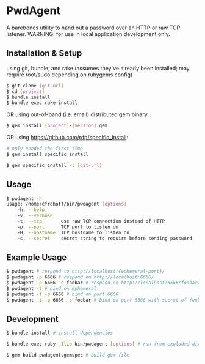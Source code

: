 PwdAgent
=========
A barebones utility to hand out a password over an HTTP or raw TCP listener. WARNING: for use in local application development only.

Installation & Setup
------------
using git, bundle, and rake (assumes they've already been installed; may require root/sudo depending on rubygems config)

```bash
$ git clone [git-url]
$ cd [project]
$ bundle install
$ bundle exec rake install
```

OR using out-of-band (i.e. email) distributed gem binary:

```bash
$ gem install [project]-[version].gem
```

OR using https://github.com/rdp/specific_install:

```bash 
# only needed the first time
$ gem install specific_install

$ gem specific_install -l [git-url]
```

Usage
---------
```bash
$ pwdagent -h
usage: /home/cfrohoff/bin/pwdagent [options]
    -h, --help
    -v, --verbose
    -t, --tcp       use raw TCP connection instead of HTTP
    -p, --port      TCP port to listen on
    -H, --hostname  TCP hostname to listen on
    -s, --secret    secret string to require before sending password
```

Example Usage
---------
```bash
$ pwdagent # respond to http://localhost:{ephemeral-port}/ 
$ pwdagent -p 6666 # respond on http://localhost:6666/
$ pwdagent -p 6666 -s foobar # respond on http://localhost:6666/foobar/
$ pwdagent -t # bind on ephemeral
$ pwdagent -t -p 6666 # bind on port 6666
$ pwdagent -t -p 6666 -s foobar # bind on port 6666 with secret of foobar
```

Development
----------------
```bash
$ bundle install # install dependencies

$ bundle exec ruby -Ilib bin/pwdagent [options] # run from exploded dir

$ gem build pwdagent.gemspec # build gem file
```
